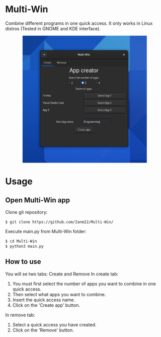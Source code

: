 # Multi-Win
Combine different programs in one quick access.
It only works in Linux distros (Tested in GNOME and KDE interface).
<p align="center">
  <img width="395" height="403" src="./preview.png">
</p>


# Usage
## Open Multi-Win app 
Clone git repository:

```
$ git clone https://github.com/Ianm22/Multi-Win/
```

Execute main.py from Multi-Win folder:
```
$ cd Multi-Win
$ python3 main.py
```

## How to use
You will se two tabs: Create and Remove
In create tab:
1. You must first select the number of apps you want to combine in one quick access.
2. Then select what apps you want to combine.
3. Insert the quick access name.
4. Click on the 'Create app' button.

In remove tab:
1. Select a quick access you have created.
2. Click on the 'Remove' button.
